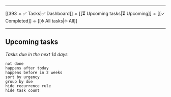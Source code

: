  ---
[[393 ⌯ ✅ Tasks|✅ Dashboard]] ⌯ [[⏳ Upcoming tasks|⏳ Upcoming]] ⌯ [[✓ Completed]] ⌯ [[✻ All tasks|✻ All]]

---
## Upcoming tasks
*Tasks due in the next 14 days*
```tasks
not done
happens after today
happens before in 2 weeks
sort by urgency
group by due
hide recurrence rule 
hide task count
```